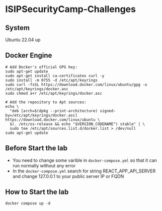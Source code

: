 # ISIPSecurityCamp-Challenges

## System
Ubuntu 22.04 up

## Docker Engine

```
# Add Docker's official GPG key:
sudo apt-get update
sudo apt-get install ca-certificates curl -y
sudo install -m 0755 -d /etc/apt/keyrings
sudo curl -fsSL https://download.docker.com/linux/ubuntu/gpg -o /etc/apt/keyrings/docker.asc
sudo chmod a+r /etc/apt/keyrings/docker.asc

# Add the repository to Apt sources:
echo \
  "deb [arch=$(dpkg --print-architecture) signed-by=/etc/apt/keyrings/docker.asc] https://download.docker.com/linux/ubuntu \
  $(. /etc/os-release && echo "$VERSION_CODENAME") stable" | \
  sudo tee /etc/apt/sources.list.d/docker.list > /dev/null
sudo apt-get update
```

## Before Start the lab

- You need to change some varible in `docker-compose.yml` so that it can run normally without any error
- In the `docker-compose.yml` search for string REACT_APP_API_SERVER and change 127.0.0.1 to your public server IP or FQDN

## How to Start the lab

```
docker compose up -d
```

